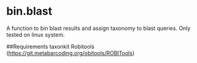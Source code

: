 # bin.blast

A function to bin blast results and assign taxonomy to blast queries. Only tested on linux system.

##Requirements
taxonkit
Robitools (https://git.metabarcoding.org/obitools/ROBITools)

